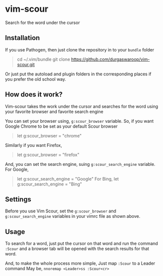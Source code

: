 vim-scour
=========
Search for the word under the cursor

Installation
--------------
If you use Pathogen, then just clone the repository in to your `bundle` folder

> cd ~/.vim/bundle
> git clone https://github.com/durgaswaroop/vim-scour.git

Or just put the autoload and plugin folders in the corresponding places if you prefer the old school way.

How does it work?
-----------------
Vim-scour takes the work under the cursor and searches for the word using your favorite browser and favorite search engine

You can set your browser using, `g:scour_browser` variable.
So, if you want Google Chrome to be set as your default Scour browser
> let g:scour_browser = "chrome"

Similarly if you want Firefox, 
> let g:scour_browser = "firefox"

And, you can set the search engine, suing `g:scour_search_engine` variable.
For Google, 
> let g:scour_search_engine = "Google"
For Bing, 
> let g:scour_search_engine = "Bing"

Settings
-----------
Before you use Vim Scour, set the `g:scour_browser` and `g:scour_search_engine` variables in your vimrc file as shown above.

Usage
-------------------
To search for a word, just put the cursor on that word and run the command `:Scour` and a browser tab will be opened with the search results for that word. 

And, to make the whole process more simple, Just map `:Scour` to a Leader command
May be, 
`nnoremap <Leader>ss :Scour<cr>`

